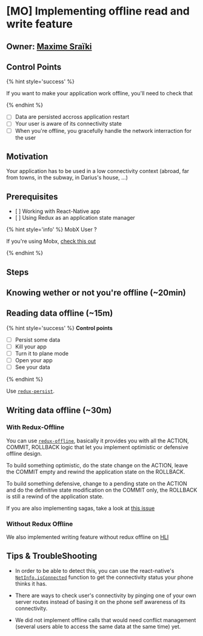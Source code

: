 # [MO] Implementing offline read and write feature

## Owner: [Maxime Sraïki](https://github.com/sraikimaxime)

## Control Points

{% hint style='success' %}

If you want to make your application work offline, you'll need to check that

{% endhint %}

* [ ] Data are persisted accross application restart
* [ ] Your user is aware of its connectivity state
* [ ] When you're offline, you gracefully handle the network interraction for the user

## Motivation

Your application has to be used in a low connectivity context (abroad, far from towns, in the subway, in Darius's house, ...)

## Prerequisites

* [ ] Working with React-Native app
* [ ] Using Redux as an application state manager

{% hint style='info' %} MobX User ?

If you're using Mobx, [check this out](./offline-mobx.mo.md)

{% endhint %}

## Steps

## Knowing wether or not you're offline (~20min)

## Reading data offline (~15m)

{% hint style='success' %} **Control points**

* [ ] Persist some data
* [ ] Kill your app
* [ ] Turn it to plane mode
* [ ] Open your app
* [ ] See your data

{% endhint %}

Use [`redux-persist`](https://github.com/rt2zz/redux-persist).

## Writing data offline (~30m)

### With Redux-Offline

You can use [`redux-offline`](https://github.com/redux-offline/redux-offline), basically it provides you with all the ACTION, COMMIT, ROLLBACK logic that let you implement optimistic or defensive offline design.

To build something optimistic, do the state change on the ACTION, leave the COMMIT empty and rewind the application state on the ROLLBACK.

To build something defensive, change to a pending state on the ACTION and do the definitive state modification on the COMMIT only, the ROLLBACK is still a rewind of the application state.

If you are also implementing sagas, take a look at [this issue](https://github.com/redux-offline/redux-offline/issues/173)

### Without Redux Offline

We also implemented writing feature without redux offline on [HLI](https://github.com/bamlab/exanergy-routes/tree/staging/src/redux/offline)

## Tips & TroubleShooting

* In order to be able to detect this, you can use the react-native's [`NetInfo.isConnected`](https://facebook.github.io/react-native/docs/netinfo.html#docsNav) function to get the connectivity status your phone thinks it has.

* There are ways to check user's connectivity by pinging one of your own server routes instead of basing it on the phone self awareness of its connectivity.

* We did not implement offline calls that would need conflict management (several users able to access the same data at the same time) yet.
